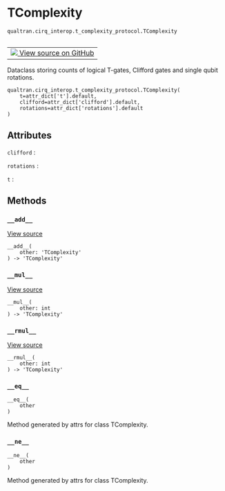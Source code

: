 # TComplexity
`qualtran.cirq_interop.t_complexity_protocol.TComplexity`


<table class="tfo-notebook-buttons tfo-api nocontent" align="left">
<td>
  <a target="_blank" href="https://github.com/quantumlib/Qualtran/blob/main/qualtran/cirq_interop/t_complexity_protocol.py#L26-L50">
    <img src="https://www.tensorflow.org/images/GitHub-Mark-32px.png" />
    View source on GitHub
  </a>
</td>
</table>



Dataclass storing counts of logical T-gates, Clifford gates and single qubit rotations.

<pre class="devsite-click-to-copy prettyprint lang-py tfo-signature-link">
<code>qualtran.cirq_interop.t_complexity_protocol.TComplexity(
    t=attr_dict[&#x27;t&#x27;].default,
    clifford=attr_dict[&#x27;clifford&#x27;].default,
    rotations=attr_dict[&#x27;rotations&#x27;].default
)
</code></pre>



<!-- Placeholder for "Used in" -->




<h2 class="add-link">Attributes</h2>

`clifford`<a id="clifford"></a>
: &nbsp;

`rotations`<a id="rotations"></a>
: &nbsp;

`t`<a id="t"></a>
: &nbsp;




## Methods

<h3 id="__add__"><code>__add__</code></h3>

<a target="_blank" class="external" href="https://github.com/quantumlib/Qualtran/blob/main/qualtran/cirq_interop/t_complexity_protocol.py#L34-L37">View source</a>

<pre class="devsite-click-to-copy prettyprint lang-py tfo-signature-link">
<code>__add__(
    other: 'TComplexity'
) -> 'TComplexity'
</code></pre>




<h3 id="__mul__"><code>__mul__</code></h3>

<a target="_blank" class="external" href="https://github.com/quantumlib/Qualtran/blob/main/qualtran/cirq_interop/t_complexity_protocol.py#L39-L40">View source</a>

<pre class="devsite-click-to-copy prettyprint lang-py tfo-signature-link">
<code>__mul__(
    other: int
) -> 'TComplexity'
</code></pre>




<h3 id="__rmul__"><code>__rmul__</code></h3>

<a target="_blank" class="external" href="https://github.com/quantumlib/Qualtran/blob/main/qualtran/cirq_interop/t_complexity_protocol.py#L42-L43">View source</a>

<pre class="devsite-click-to-copy prettyprint lang-py tfo-signature-link">
<code>__rmul__(
    other: int
) -> 'TComplexity'
</code></pre>




<h3 id="__eq__"><code>__eq__</code></h3>

<pre class="devsite-click-to-copy prettyprint lang-py tfo-signature-link">
<code>__eq__(
    other
)
</code></pre>

Method generated by attrs for class TComplexity.


<h3 id="__ne__"><code>__ne__</code></h3>

<pre class="devsite-click-to-copy prettyprint lang-py tfo-signature-link">
<code>__ne__(
    other
)
</code></pre>

Method generated by attrs for class TComplexity.




